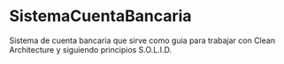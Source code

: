 # SistemaCuentaBancaria
Sistema de cuenta bancaria que sirve como guia para trabajar con Clean Architecture y siguiendo principios S.O.L.I.D.
